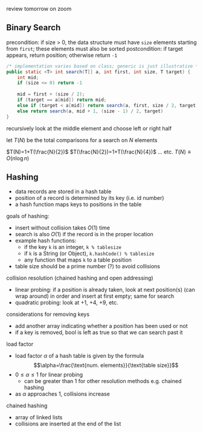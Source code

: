 review tomorrow on zoom

## Binary Search
precondition: if size > 0, the data structure must have `size` elements starting from `first`; these elements must also be sorted
postcondition: if target appears, return position; otherwise return `-1`
```java
/* implementation varies based on class; generic is just illustrative */
public static <T> int search(T[] a, int first, int size, T target) {
	int mid;
	if (size <= 0) return -1
	
	mid = first + (size / 2);
	if (target == a[mid]) return mid;
	else if (target < a[mid]) return search(a, first, size / 2, target)
	else return search(a, mid + 1, (size - 1) / 2, target)
}
```

recursively look at the middle element and choose left or right half

let $T(N)$ be the total comparisons for a search on $N$ elements

$T(N)=1+T(\frac{N}{2})$
$T(\frac{N}{2})=1+T(\frac{N}{4})$
... etc.
$T(N)\equiv O(n\log n)$

## Hashing
- data records are stored in a hash table
- position of a record is determined by its key (i.e. id number)
- a hash function maps keys to positions in the table

goals of hashing:
- insert without collision takes $O(1)$ time
- search is also $O(1)$ if the record is in the proper location
- example hash functions:
	- if the key `k` is an integer, `k % tablesize`
	- if `k` is a String (or Object), `k.hashCode() % tablesize`
	- any function that maps `k` to a table position
- table size should be a prime number (?) to avoid collisions

collision resolution (chained hashing and open addressing)
- linear probing: if a position is already taken, look at next position(s) (can wrap around) in order and insert at first empty; same for search
- quadratic probing: look at +1, +4, +9, etc.

considerations for removing keys
- add another array indicating whether a position has been used or not
- if a key is removed, bool is left as true so that we can search past it

load factor
- load factor $\alpha$ of a hash table is given by the formula $$\alpha=\frac{\text{num. elements}}{\text{table size}}$$
- $0\le\alpha\le1$ for linear probing
	- can be greater than 1 for other resolution methods e.g. chained hashing
- as $\alpha$ approaches 1, collisions increase

chained hashing
- array of linked lists
- collisions are inserted at the end of the list